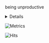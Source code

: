 being unproductive

<summary>
  <details>Metrics</details>
  
  ![Metrics](https://metrics.lecoq.io/Milo123459?template=classic&base.indepth=true&repositories=1000&repositories.forks=true&users.ignored=github-actions%5Bbot%5D%2C%20dependabot%5Bbot%5D%2C%20dependabot-preview%5Bbot%5D%2C%20actions-user%2C%20action%40github.com%2C%20pull%5Bbot%5D&isocalendar=1&languages=1&followup=1&notable=1&lines=1&repositories=1&introduction=1&base.indepth=true&base.hireable=false&repositories=1000&repositories.batch=100&repositories.forks=true&repositories.affiliations=owner&isocalendar.duration=half-year&languages.limit=8&languages.threshold=0%25&languages.other=true&languages.colors=github&languages.sections=most-used&languages.indepth=false&languages.analysis.timeout=15&languages.categories=programming&languages.recent.categories=markup%2C%20programming&languages.recent.load=300&languages.recent.days=14&followup.sections=repositories&followup.indepth=true&notable.filter=stars%3A%3E500&notable.from=organization&notable.repositories=false&notable.indepth=true&notable.types=pull_request&repositories.featured=Milo123459%2Fwith_lock%2C%20railwayapp%2Fnixpacks&introduction.title=true&config.timezone=Europe%2FLondon&config.twemoji=true&config.octicon=true)

</summary>

![Hits](https://hits.link/hits?url=https%3A%2F%2Fgithub.com%2FMilo123459&bgRight=aa88ff)

